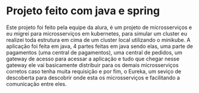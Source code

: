 # Projeto feito com java e spring
Este projeto foi feito pela equipe da alura, é um projeto de microsserviços e eu migrei para microsserviços em kubernetes, para simular um cluster eu realizei toda estrutura em cima de um cluster local utilizando o minikube. A aplicação foi feita em java, 4 partes feitas em java sendo elas, uma parte de pagamentos (uma central de pagamentos), uma central de pedidos, um gateway de acesso para acessar a aplicação e tudo que chegar nesse gateway ele vai basicamente distribuir para os demais microsserviços corretos caso tenha muita requisição e por fim, o Eureka, um seviço de descoberta para descobrir onde esta os microsserviços e facilitando a comunicação entre eles.

